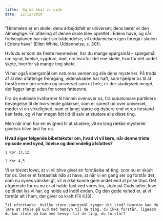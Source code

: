 ```yaml
---
title:  Og da skal vi vide
date:  22/12/2020
---
```


”Himmelen er en skole; dens arbejdsfelt er universet; dens lærer er den Almægtige. En afdeling af denne skole blev oprettet i Edens have, og når frelsesplanen har nået sin fuldendelse, vil uddannelsen igen foregå i skolen i Edens have“ (Ellen White, Uddannelse, s. 301).

Hvis du er som de fleste mennesker, har du mange spørgsmål – spørgsmål om synd, lidelse, sygdom, død, om hvorfor det ene skete, hvorfor det andet skete, hvorfor så mange ting skete.

Vi har også spørgsmål om naturens verden og alle dens mysterier. På trods af al den ufattelige fremgang, videnskaben har haft, som hjælper os til at forstå mere om verden og universet som et hele, er der stadigvæk meget, der ligger langt uden for vores fatteevne.

Fra de enkleste livsformer til himlen ovenover os, fra subatomare partiklers bevægelse til de hvirvlende galakser, som er spredt ud over universet, møder vi en virkelighed, som er langt større og dybere end vores forstand kan fatte, og vi har meget lidt tid til selv at studere alle disse ting.

Men når man har en evighed til at studere, vil en lang række mysterier givetvis blive løst for os.

**Hvad siger følgende bibeltekster om, hvad vi vil lære, når denne triste episode med synd, lidelse og død endelig afsluttes?**

`1 Kor 13,12`

`1 Kor 4,5`

Vi er blevet lovet, at vi vil blive givet en forståelse af ting, som nu er skjult for os. Det er et fantastisk håb at have, at når vi en gang ser og forstår det, som nu synes vanskeligt, vil vi ikke kunne gøre andet end at prise Gud. Det afgørende for os nu er at holde fast ved vores tro, stole på Guds løfter, leve op til det lys vi har, og holde ud indtil enden. Og den gode nyhed er, at vi formår alt i ham, der giver os kraft (Fil 4,13).

`Til eftertanke. Hvilke store spørgsmål tynger dit sind? Hvordan kan du lære at stole på Gud med hensyn til de ting, du ikke forstår, ligesom du kan stole på ham med hensyn til de ting, du forstår?`